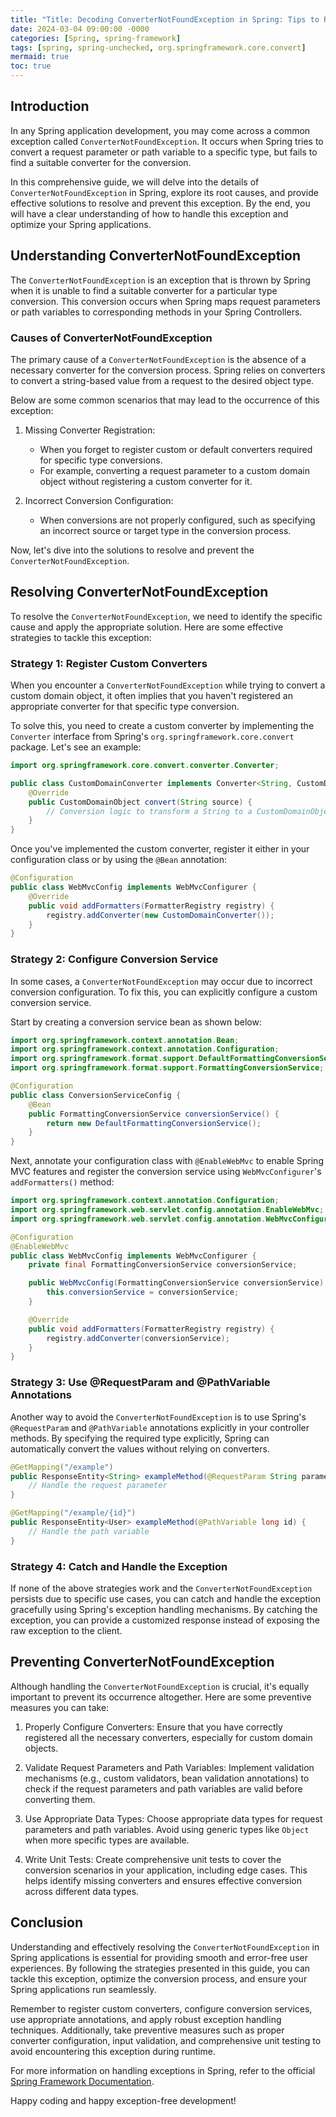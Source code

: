 ```yaml
---
title: "Title: Decoding ConverterNotFoundException in Spring: Tips to Resolve and Avoid"
date: 2024-03-04 09:00:00 -0000
categories: [Spring, spring-framework]
tags: [spring, spring-unchecked, org.springframework.core.convert]
mermaid: true
toc: true
---
```



## Introduction

In any Spring application development, you may come across a common exception called `ConverterNotFoundException`. It occurs when Spring tries to convert a request parameter or path variable to a specific type, but fails to find a suitable converter for the conversion.

In this comprehensive guide, we will delve into the details of `ConverterNotFoundException` in Spring, explore its root causes, and provide effective solutions to resolve and prevent this exception. By the end, you will have a clear understanding of how to handle this exception and optimize your Spring applications.

## Understanding ConverterNotFoundException

The `ConverterNotFoundException` is an exception that is thrown by Spring when it is unable to find a suitable converter for a particular type conversion. This conversion occurs when Spring maps request parameters or path variables to corresponding methods in your Spring Controllers.

### Causes of ConverterNotFoundException

The primary cause of a `ConverterNotFoundException` is the absence of a necessary converter for the conversion process. Spring relies on converters to convert a string-based value from a request to the desired object type.

Below are some common scenarios that may lead to the occurrence of this exception:

1. Missing Converter Registration:
   - When you forget to register custom or default converters required for specific type conversions.
   - For example, converting a request parameter to a custom domain object without registering a custom converter for it.

2. Incorrect Conversion Configuration:
   - When conversions are not properly configured, such as specifying an incorrect source or target type in the conversion process.

Now, let's dive into the solutions to resolve and prevent the `ConverterNotFoundException`.

## Resolving ConverterNotFoundException

To resolve the `ConverterNotFoundException`, we need to identify the specific cause and apply the appropriate solution. Here are some effective strategies to tackle this exception:

### Strategy 1: Register Custom Converters

When you encounter a `ConverterNotFoundException` while trying to convert a custom domain object, it often implies that you haven't registered an appropriate converter for that specific type conversion.

To solve this, you need to create a custom converter by implementing the `Converter` interface from Spring's `org.springframework.core.convert` package. Let's see an example:

```java
import org.springframework.core.convert.converter.Converter;

public class CustomDomainConverter implements Converter<String, CustomDomainObject> {
    @Override
    public CustomDomainObject convert(String source) {
        // Conversion logic to transform a String to a CustomDomainObject
    }
}
```

Once you've implemented the custom converter, register it either in your configuration class or by using the `@Bean` annotation:

```java
@Configuration
public class WebMvcConfig implements WebMvcConfigurer {
    @Override
    public void addFormatters(FormatterRegistry registry) {
        registry.addConverter(new CustomDomainConverter());
    }
}
```

### Strategy 2: Configure Conversion Service

In some cases, a `ConverterNotFoundException` may occur due to incorrect conversion configuration. To fix this, you can explicitly configure a custom conversion service.

Start by creating a conversion service bean as shown below:

```java
import org.springframework.context.annotation.Bean;
import org.springframework.context.annotation.Configuration;
import org.springframework.format.support.DefaultFormattingConversionService;
import org.springframework.format.support.FormattingConversionService;

@Configuration
public class ConversionServiceConfig {
    @Bean
    public FormattingConversionService conversionService() {
        return new DefaultFormattingConversionService();
    }
}
```

Next, annotate your configuration class with `@EnableWebMvc` to enable Spring MVC features and register the conversion service using `WebMvcConfigurer`'s `addFormatters()` method:

```java
import org.springframework.context.annotation.Configuration;
import org.springframework.web.servlet.config.annotation.EnableWebMvc;
import org.springframework.web.servlet.config.annotation.WebMvcConfigurer;

@Configuration
@EnableWebMvc
public class WebMvcConfig implements WebMvcConfigurer {
    private final FormattingConversionService conversionService;

    public WebMvcConfig(FormattingConversionService conversionService) {
        this.conversionService = conversionService;
    }

    @Override
    public void addFormatters(FormatterRegistry registry) {
        registry.addConverter(conversionService);
    }
}
```

### Strategy 3: Use @RequestParam and @PathVariable Annotations

Another way to avoid the `ConverterNotFoundException` is to use Spring's `@RequestParam` and `@PathVariable` annotations explicitly in your controller methods. By specifying the required type explicitly, Spring can automatically convert the values without relying on converters.

```java
@GetMapping("/example")
public ResponseEntity<String> exampleMethod(@RequestParam String parameter) {
    // Handle the request parameter
}

@GetMapping("/example/{id}")
public ResponseEntity<User> exampleMethod(@PathVariable long id) {
    // Handle the path variable
}
```

### Strategy 4: Catch and Handle the Exception

If none of the above strategies work and the `ConverterNotFoundException` persists due to specific use cases, you can catch and handle the exception gracefully using Spring's exception handling mechanisms. By catching the exception, you can provide a customized response instead of exposing the raw exception to the client.

## Preventing ConverterNotFoundException

Although handling the `ConverterNotFoundException` is crucial, it's equally important to prevent its occurrence altogether. Here are some preventive measures you can take:

1. Properly Configure Converters: Ensure that you have correctly registered all the necessary converters, especially for custom domain objects.

2. Validate Request Parameters and Path Variables: Implement validation mechanisms (e.g., custom validators, bean validation annotations) to check if the request parameters and path variables are valid before converting them.

3. Use Appropriate Data Types: Choose appropriate data types for request parameters and path variables. Avoid using generic types like `Object` when more specific types are available.

4. Write Unit Tests: Create comprehensive unit tests to cover the conversion scenarios in your application, including edge cases. This helps identify missing converters and ensures effective conversion across different data types.

## Conclusion

Understanding and effectively resolving the `ConverterNotFoundException` in Spring applications is essential for providing smooth and error-free user experiences. By following the strategies presented in this guide, you can tackle this exception, optimize the conversion process, and ensure your Spring applications run seamlessly.

Remember to register custom converters, configure conversion services, use appropriate annotations, and apply robust exception handling techniques. Additionally, take preventive measures such as proper converter configuration, input validation, and comprehensive unit testing to avoid encountering this exception during runtime.

For more information on handling exceptions in Spring, refer to the official [Spring Framework Documentation][1].

Happy coding and happy exception-free development!

[1]: https://docs.spring.io/spring-framework/docs/current/reference/html/core.html#validation

